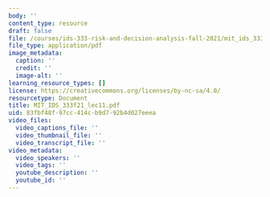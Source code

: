 ```yaml
---
body: ''
content_type: resource
draft: false
file: /courses/ids-333-risk-and-decision-analysis-fall-2021/mit_ids_333f21_lec11.pdf
file_type: application/pdf
image_metadata:
  caption: ''
  credit: ''
  image-alt: ''
learning_resource_types: []
license: https://creativecommons.org/licenses/by-nc-sa/4.0/
resourcetype: Document
title: MIT_IDS_333f21_lec11.pdf
uid: 83fbf48f-97cc-414c-b9d7-92b4d027eeea
video_files:
  video_captions_file: ''
  video_thumbnail_file: ''
  video_transcript_file: ''
video_metadata:
  video_speakers: ''
  video_tags: ''
  youtube_description: ''
  youtube_id: ''
---
```

